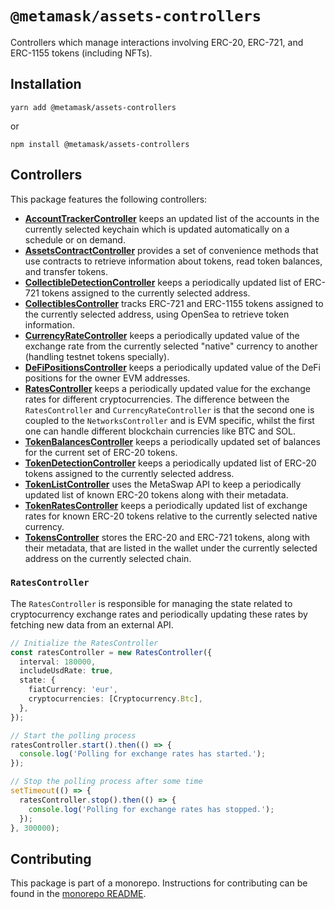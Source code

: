 # `@metamask/assets-controllers`

Controllers which manage interactions involving ERC-20, ERC-721, and ERC-1155 tokens (including NFTs).

## Installation

`yarn add @metamask/assets-controllers`

or

`npm install @metamask/assets-controllers`

## Controllers

This package features the following controllers:

- [**AccountTrackerController**](src/AccountTrackerController.ts) keeps an updated list of the accounts in the currently selected keychain which is updated automatically on a schedule or on demand.
- [**AssetsContractController**](src/AssetsContractController.ts) provides a set of convenience methods that use contracts to retrieve information about tokens, read token balances, and transfer tokens.
- [**CollectibleDetectionController**](src/CollectibleDetectionController.ts) keeps a periodically updated list of ERC-721 tokens assigned to the currently selected address.
- [**CollectiblesController**](src/CollectiblesController.ts) tracks ERC-721 and ERC-1155 tokens assigned to the currently selected address, using OpenSea to retrieve token information.
- [**CurrencyRateController**](src/CurrencyRateController.ts) keeps a periodically updated value of the exchange rate from the currently selected "native" currency to another (handling testnet tokens specially).
- [**DeFiPositionsController**](src/DeFiPositionsController/DeFiPositionsController.ts.ts) keeps a periodically updated value of the DeFi positions for the owner EVM addresses.
- [**RatesController**](src/RatesController/RatesController.ts) keeps a periodically updated value for the exchange rates for different cryptocurrencies. The difference between the `RatesController` and `CurrencyRateController` is that the second one is coupled to the `NetworksController` and is EVM specific, whilst the first one can handle different blockchain currencies like BTC and SOL.
- [**TokenBalancesController**](src/TokenBalancesController.ts) keeps a periodically updated set of balances for the current set of ERC-20 tokens.
- [**TokenDetectionController**](src/TokenDetectionController.ts) keeps a periodically updated list of ERC-20 tokens assigned to the currently selected address.
- [**TokenListController**](src/TokenListController.ts) uses the MetaSwap API to keep a periodically updated list of known ERC-20 tokens along with their metadata.
- [**TokenRatesController**](src/TokenRatesController.ts) keeps a periodically updated list of exchange rates for known ERC-20 tokens relative to the currently selected native currency.
- [**TokensController**](src/TokensController.ts) stores the ERC-20 and ERC-721 tokens, along with their metadata, that are listed in the wallet under the currently selected address on the currently selected chain.

### `RatesController`

The `RatesController` is responsible for managing the state related to cryptocurrency exchange rates and periodically updating these rates by fetching new data from an external API.

```ts
// Initialize the RatesController
const ratesController = new RatesController({
  interval: 180000,
  includeUsdRate: true,
  state: {
    fiatCurrency: 'eur',
    cryptocurrencies: [Cryptocurrency.Btc],
  },
});

// Start the polling process
ratesController.start().then(() => {
  console.log('Polling for exchange rates has started.');
});

// Stop the polling process after some time
setTimeout(() => {
  ratesController.stop().then(() => {
    console.log('Polling for exchange rates has stopped.');
  });
}, 300000);
```

## Contributing

This package is part of a monorepo. Instructions for contributing can be found in the [monorepo README](https://github.com/MetaMask/core#readme).
